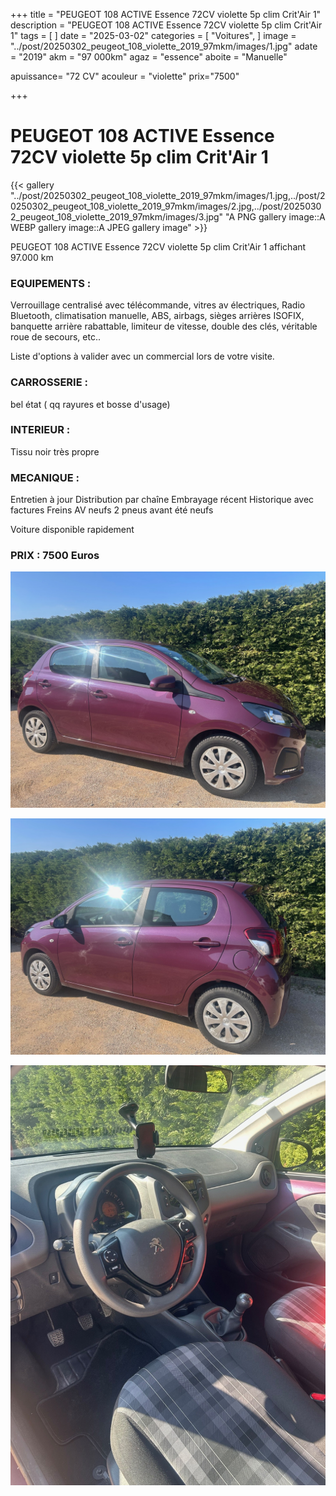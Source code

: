 +++
title = "PEUGEOT 108 ACTIVE Essence 72CV violette 5p clim Crit'Air 1"
description = "PEUGEOT 108 ACTIVE Essence 72CV violette 5p clim Crit'Air 1"
tags = [
]
date = "2025-03-02"
categories = [
    "Voitures",
]
image = "../post/20250302_peugeot_108_violette_2019_97mkm/images/1.jpg"
adate = "2019"
akm = "97 000km"
agaz = "essence"
aboite = "Manuelle"

apuissance= "72 CV"
acouleur = "violette"
prix="7500"

+++

# PEUGEOT 108 ACTIVE Essence 72CV violette 5p clim Crit'Air 1

{{< gallery "../post/20250302_peugeot_108_violette_2019_97mkm/images/1.jpg,../post/20250302_peugeot_108_violette_2019_97mkm/images/2.jpg,../post/20250302_peugeot_108_violette_2019_97mkm/images/3.jpg" "A PNG gallery image::A WEBP gallery image::A JPEG gallery image" >}}


PEUGEOT 108 ACTIVE Essence 72CV violette 5p clim Crit'Air 1 affichant 97.000 km


### EQUIPEMENTS :
Verrouillage centralisé avec télécommande, vitres av électriques, Radio Bluetooth, climatisation manuelle, ABS, airbags, sièges arrières ISOFIX, banquette arrière rabattable, limiteur de vitesse, double des clés, véritable roue de secours, etc..


Liste d'options à valider avec un commercial lors de votre visite.


### CARROSSERIE :
 bel état  ( qq rayures et bosse d'usage)


### INTERIEUR :
Tissu noir très propre

### MECANIQUE :
Entretien à jour
Distribution par chaîne
Embrayage récent
Historique avec factures
Freins AV neufs
2 pneus avant été neufs



Voiture disponible rapidement


### PRIX : 7500 Euros


<!-- more -->


![](images/1.jpg)

![](images/2.jpg)

![](images/3.jpg)

